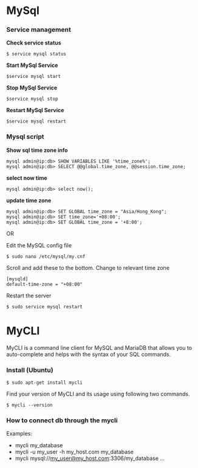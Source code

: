 # MySql

### __Service management__

__Check service status__

    $ service mysql status

__Start MySql Service__

    $service mysql start

__Stop MySql Service__

    $service mysql stop

__Restart MySql Service__

    $service mysql restart

### __Mysql script__

__Show sql time zone info__

    mysql admin@ip:db> SHOW VARIABLES LIKE '%time_zone%';
    mysql admin@ip:db> SELECT @@global.time_zone, @@session.time_zone;

__select now time__

    mysql admin@ip:db> select now();

__update time zone__

    mysql admin@ip:db> SET GLOBAL time_zone = "Asia/Hong_Kong";
    mysql admin@ip:db> SET time_zone='+08:00';
    mysql admin@ip:db> SET GLOBAL time_zone = '+8:00';

OR

Edit the MySQL config file

    $ sudo nano /etc/mysql/my.cnf

Scroll and add these to the bottom. Change to relevant time zone

```properties
[mysqld]
default-time-zone = "+08:00"
```

Restart the server

    $ sudo service mysql restart

# MyCLI

MyCLI is a command line client for MySQL and MariaDB that allows you to auto-complete and helps with the syntax of your SQL commands.

### __Install (Ubuntu)__

    $ sudo apt-get install mycli


Find your version of MyCLI and its usage using following two commands.

    $ mycli --version 

### How to connect db through the mycli

Examples:
- mycli my_database
- mycli -u my_user -h my_host.com my_database
- mycli mysql://my_user@my_host.com:3306/my_database
...